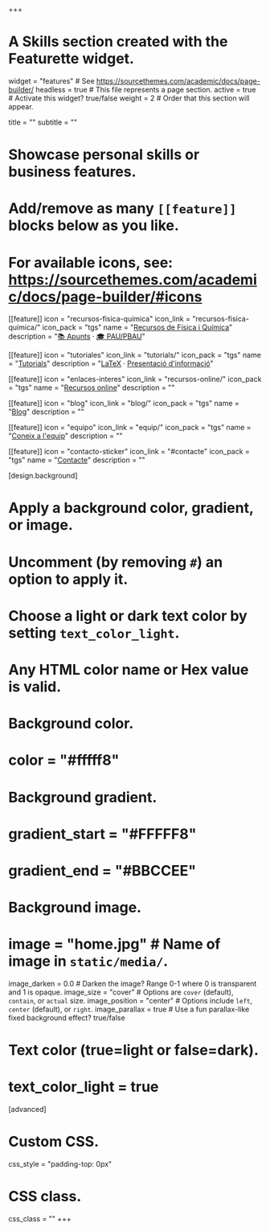 +++
# A Skills section created with the Featurette widget.
widget = "features"  # See https://sourcethemes.com/academic/docs/page-builder/
headless = true  # This file represents a page section.
active = true  # Activate this widget? true/false
weight = 2  # Order that this section will appear.

title = ""
subtitle = ""

# Showcase personal skills or business features.
#
# Add/remove as many `[[feature]]` blocks below as you like.
#
# For available icons, see: https://sourcethemes.com/academic/docs/page-builder/#icons

[[feature]]
  icon = "recursos-fisica-quimica"
  icon_link = "recursos-fisica-quimica/"
  icon_pack = "tgs"
  name = "[Recursos de Física i Química](recursos-fisica-quimica/)"
  description = "[📚 Apunts](recursos-fisica-quimica/apunts) · [🎓 PAU/PBAU](recursos-fisica-quimica/pau-pbau)"

[[feature]]
  icon = "tutoriales"
  icon_link = "tutorials/"
  icon_pack = "tgs"
  name = "[Tutorials](tutorials/)"
  description = "[LaTeX](tutorials/latex) · [Presentació d'informació](tutorials/presentacio-informacio)"

[[feature]]
  icon = "enlaces-interes"
  icon_link = "recursos-online/"
  icon_pack = "tgs"
  name = "[Recursos online](recursos-online/)"
  description = ""

[[feature]]
  icon = "blog"
  icon_link = "blog/"
  icon_pack = "tgs"
  name = "[Blog](blog/)"
  description = ""

[[feature]]
  icon = "equipo"
  icon_link = "equip/"
  icon_pack = "tgs"
  name = "[Coneix a l'equip](equip/)"
  description = ""

[[feature]]
  icon = "contacto-sticker"
  icon_link = "#contacte"
  icon_pack = "tgs"
  name = "[Contacte](#contacte)"
  description = ""

[design.background]
  # Apply a background color, gradient, or image.
  #   Uncomment (by removing `#`) an option to apply it.
  #   Choose a light or dark text color by setting `text_color_light`.
  #   Any HTML color name or Hex value is valid.

  # Background color.
  # color = "#fffff8"

  # Background gradient.
  # gradient_start = "#FFFFF8"
  # gradient_end = "#BBCCEE"

  # Background image.
  # image = "home.jpg"  # Name of image in `static/media/`.
  image_darken = 0.0  # Darken the image? Range 0-1 where 0 is transparent and 1 is opaque.
  image_size = "cover"  #  Options are `cover` (default), `contain`, or `actual` size.
  image_position = "center"  # Options include `left`, `center` (default), or `right`.
  image_parallax = true  # Use a fun parallax-like fixed background effect? true/false

  # Text color (true=light or false=dark).
  # text_color_light = true

[advanced]
 # Custom CSS.
 css_style = "padding-top: 0px"

 # CSS class.
 css_class = ""
+++
